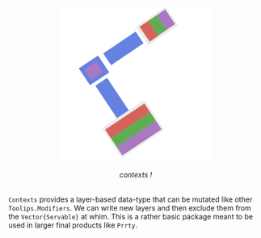 <div align="center"><img src="https://github.com/ChifiSource/image_dump/blob/main/contexts/Contexts.png" width = 300></img>

###### contexts !

</div>

`Contexts` provides a layer-based data-type that can be mutated like other `Toolips.Modifiers`. We can write new layers and then exclude them from the `Vector{Servable}` at whim. This is a rather basic package meant to be used in larger final products like `Prrty`.

